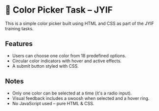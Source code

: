 # 🍁 Color Picker Task – JYIF

This is a simple color picker built using HTML and CSS as part of the JYIF training tasks.

## Features

- Users can choose one color from 18 predefined options.
- Circular color indicators with hover and active effects.
- A submit button styled with CSS.

## Notes

- Only one color can be selected at a time (it's a radio input).
- Visual feedback includes a swoosh when selected and a hover ring.
- No JavaScript used – pure HTML & CSS.
